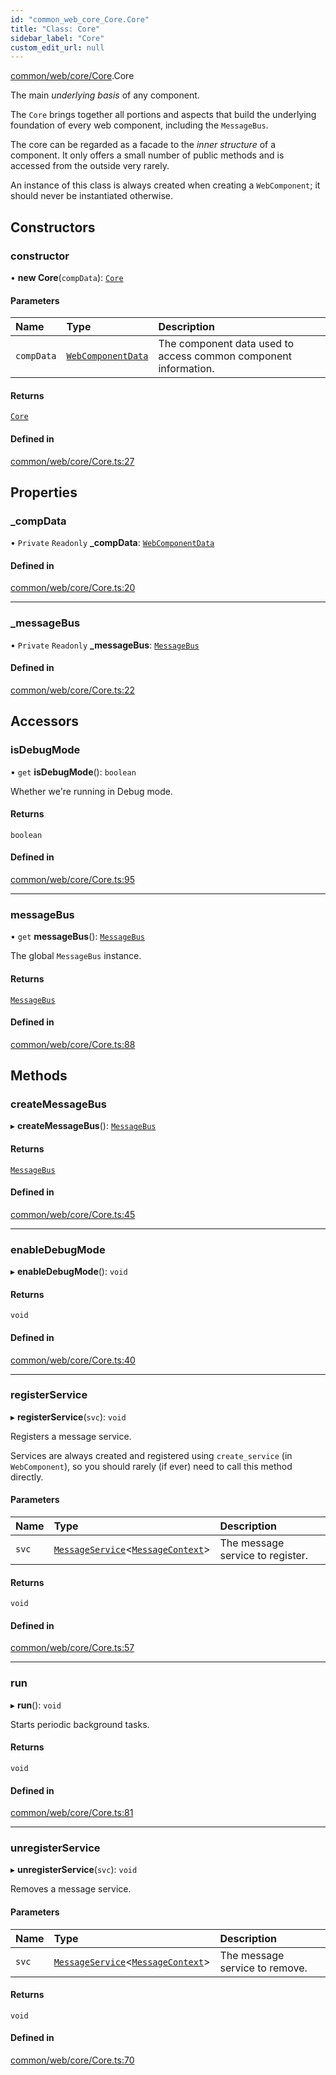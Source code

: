 ```yaml
---
id: "common_web_core_Core.Core"
title: "Class: Core"
sidebar_label: "Core"
custom_edit_url: null
---
```


[common/web/core/Core](../modules/common_web_core_Core.md).Core

The main *underlying basis* of any component.

The ``Core`` brings together all portions and aspects that build the underlying foundation of every web component,
including the ``MessageBus``.

The core can be regarded as a facade to the *inner structure* of a component. It only offers a small number of public
methods and is accessed from the outside very rarely.

An instance of this class is always created when creating a ``WebComponent``; it should never be instantiated otherwise.

## Constructors

### constructor

• **new Core**(`compData`): [`Core`](common_web_core_Core.Core.md)

#### Parameters

| Name | Type | Description |
| :------ | :------ | :------ |
| `compData` | [`WebComponentData`](common_web_component_WebComponentData.WebComponentData.md) | The component data used to access common component information. |

#### Returns

[`Core`](common_web_core_Core.Core.md)

#### Defined in

[common/web/core/Core.ts:27](https://github.com/Soroush9978/rds-ng/blob/9a997cb/src/common/web/core/Core.ts#L27)

## Properties

### \_compData

• `Private` `Readonly` **\_compData**: [`WebComponentData`](common_web_component_WebComponentData.WebComponentData.md)

#### Defined in

[common/web/core/Core.ts:20](https://github.com/Soroush9978/rds-ng/blob/9a997cb/src/common/web/core/Core.ts#L20)

___

### \_messageBus

• `Private` `Readonly` **\_messageBus**: [`MessageBus`](common_web_core_messaging_MessageBus.MessageBus.md)

#### Defined in

[common/web/core/Core.ts:22](https://github.com/Soroush9978/rds-ng/blob/9a997cb/src/common/web/core/Core.ts#L22)

## Accessors

### isDebugMode

• `get` **isDebugMode**(): `boolean`

Whether we're running in Debug mode.

#### Returns

`boolean`

#### Defined in

[common/web/core/Core.ts:95](https://github.com/Soroush9978/rds-ng/blob/9a997cb/src/common/web/core/Core.ts#L95)

___

### messageBus

• `get` **messageBus**(): [`MessageBus`](common_web_core_messaging_MessageBus.MessageBus.md)

The global ``MessageBus`` instance.

#### Returns

[`MessageBus`](common_web_core_messaging_MessageBus.MessageBus.md)

#### Defined in

[common/web/core/Core.ts:88](https://github.com/Soroush9978/rds-ng/blob/9a997cb/src/common/web/core/Core.ts#L88)

## Methods

### createMessageBus

▸ **createMessageBus**(): [`MessageBus`](common_web_core_messaging_MessageBus.MessageBus.md)

#### Returns

[`MessageBus`](common_web_core_messaging_MessageBus.MessageBus.md)

#### Defined in

[common/web/core/Core.ts:45](https://github.com/Soroush9978/rds-ng/blob/9a997cb/src/common/web/core/Core.ts#L45)

___

### enableDebugMode

▸ **enableDebugMode**(): `void`

#### Returns

`void`

#### Defined in

[common/web/core/Core.ts:40](https://github.com/Soroush9978/rds-ng/blob/9a997cb/src/common/web/core/Core.ts#L40)

___

### registerService

▸ **registerService**(`svc`): `void`

Registers a message service.

Services are always created and registered using ``create_service`` (in ``WebComponent``),
so you should rarely (if ever) need to call this method directly.

#### Parameters

| Name | Type | Description |
| :------ | :------ | :------ |
| `svc` | [`MessageService`](common_web_core_messaging_handlers_MessageService.MessageService.md)<[`MessageContext`](common_web_core_messaging_handlers_MessageContext.MessageContext.md)\> | The message service to register. |

#### Returns

`void`

#### Defined in

[common/web/core/Core.ts:57](https://github.com/Soroush9978/rds-ng/blob/9a997cb/src/common/web/core/Core.ts#L57)

___

### run

▸ **run**(): `void`

Starts periodic background tasks.

#### Returns

`void`

#### Defined in

[common/web/core/Core.ts:81](https://github.com/Soroush9978/rds-ng/blob/9a997cb/src/common/web/core/Core.ts#L81)

___

### unregisterService

▸ **unregisterService**(`svc`): `void`

Removes a message service.

#### Parameters

| Name | Type | Description |
| :------ | :------ | :------ |
| `svc` | [`MessageService`](common_web_core_messaging_handlers_MessageService.MessageService.md)<[`MessageContext`](common_web_core_messaging_handlers_MessageContext.MessageContext.md)\> | The message service to remove. |

#### Returns

`void`

#### Defined in

[common/web/core/Core.ts:70](https://github.com/Soroush9978/rds-ng/blob/9a997cb/src/common/web/core/Core.ts#L70)
